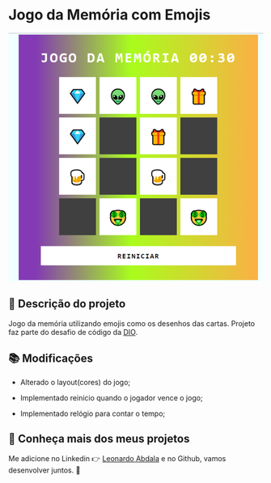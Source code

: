 # Jogo da Memória com Emojis

![Mostrando: Print da tela do jogo](./src/images/print_game.PNG)

## :rocket: Descrição do projeto

Jogo da memória utilizando emojis como os desenhos das cartas. Projeto faz parte do desafio de código da [DIO](https://dio.me).

## :books: Modificações

- Alterado o layout(cores) do jogo;

- Implementado reinicio quando o jogador vence o jogo;

- Implementado relógio para contar o tempo;


## :speech_balloon: Conheça mais dos meus projetos

Me adicione no Linkedin :point_right: [Leonardo Abdala](https://www.linkedin.com/in/leonardo-abdala/) e no Github, vamos desenvolver juntos. :facepunch:
